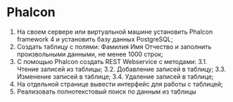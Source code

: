# Phalcon

1. На своем сервере или виртуальной машине установить Phalcon framework 4 и установить базу данных PostgreSQL;
2. Создать таблицу с полями: Фамилия Имя Отчество и заполнить произвольными данными, не менее 1000 строк;
3. С помощью Phalcon создать REST Webservice c методами:
    3.1. Чтение записей из таблицы;
    3.2. Добавление записей в таблицу;
    3.3. Изменение записей в таблице;
    3.4. Удаление записей в таблице;
4. На отдельной странице вывести интерфейс для работы с таблицей;
5. Реализовать полнотекстовый поиск по данным из таблицы